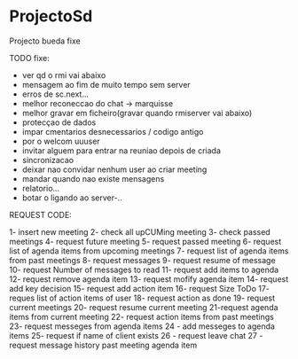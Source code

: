 ProjectoSd
==========

Projecto bueda fixe

TODO fixe:
- ver qd o rmi vai abaixo
- mensagem ao fim de muito tempo sem server
- erros de sc.next...
- melhor reconeccao do chat -> marquisse
- melhor gravar em ficheiro(gravar quando rmiserver vai abaixo)
- protecçao de dados
- impar cmentarios desnecessarios / codigo antigo
- por o welcom uuuser
- invitar alguem para entrar na reuniao depois de criada
- sincronizacao
- deixar nao convidar nenhum user ao criar meeting
- mandar quando nao existe mensagens
- relatorio...
- botar o ligando ao server-..





REQUEST CODE:


1- insert new meeting
2- check all upCUMing meeting
3- check passed meetings
4- request future meeting
5- request passed meeting
6- request list of agenda items from upcoming meetings
7- request list of agenda items from past meetings
8- request messages
9- request resume of message
10- request Number of messages to read
11- request add items to agenda
12- request remove agenda item
13- request mofify agenda item
14- request add key decision
15- request add action item
16- request Size ToDo
17- reques list of action items of user
18- request action as done
19- request current meetings
20- request resume current meeting
21-request agenda items from current meeting
22- request action items from past meetings
23- request messeges from agenda items
24 - add messeges to agenda items
25- request if name of client exists
26 - request leave chat
27 - request message history past meeting agenda item